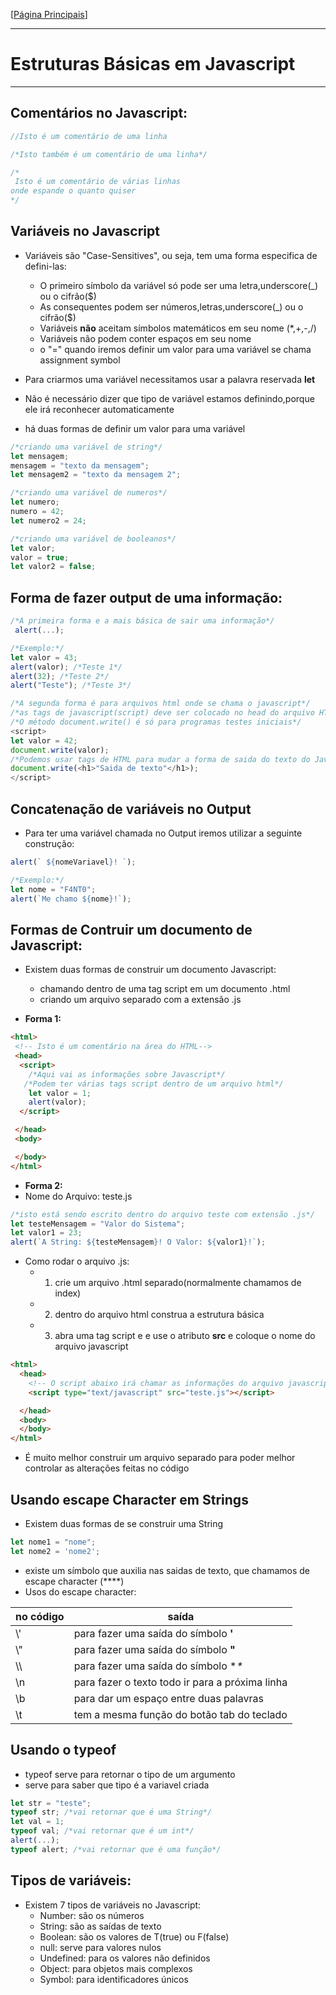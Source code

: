 [[Página Principais](../prog_js/home.md)]

---

# Estruturas Básicas em Javascript

---

## Comentários no Javascript:

```javascript
//Isto é um comentário de uma linha

/*Isto também é um comentário de uma linha*/

/*
 Isto é um comentário de várias linhas
onde espande o quanto quiser
*/
```

## Variáveis no Javascript

* Variáveis são "Case-Sensitives", ou seja, tem uma forma especifica de defini-las:
    * O primeiro símbolo da variável só pode ser uma letra,underscore(_) ou o cifrão($)
    * As consequentes podem ser números,letras,underscore(_) ou o cifrão($)
    * Variáveis **não** aceitam símbolos matemáticos em seu nome (*,+,-,/)
    * Variáveis não podem conter espaços em seu nome
    * o "=" quando iremos definir um valor para uma variável se chama assignment symbol

* Para criarmos uma variável necessitamos usar a palavra reservada **let**
* Não é necessário dizer que tipo de variável estamos definindo,porque ele irá reconhecer automaticamente
* há duas formas de definir um valor para uma variável

```javascript
/*criando uma variável de string*/
let mensagem;
mensagem = "texto da mensagem";
let mensagem2 = "texto da mensagem 2";

/*criando uma variável de numeros*/
let numero;
numero = 42;
let numero2 = 24;

/*criando uma variável de booleanos*/
let valor;
valor = true;
let valor2 = false;
```
## Forma de fazer output de uma informação:

```javascript
/*A primeira forma e a mais básica de sair uma informação*/
 alert(...);

/*Exemplo:*/
let valor = 43;
alert(valor); /*Teste 1*/
alert(32); /*Teste 2*/
alert("Teste"); /*Teste 3*/

/*A segunda forma é para arquivos html onde se chama o javascript*/
/*as tags de javascript(script) deve ser colocado no head do arquivo HTML*/
/*O método document.write() é só para programas testes iniciais*/
<script>
let valor = 42;
document.write(valor);
/*Podemos usar tags de HTML para mudar a forma de saida do texto do Javascript*/
document.write(<h1>"Saida de texto"</h1>);
</script>
```

## Concatenação de variáveis no Output
* Para ter uma variável chamada no Output iremos utilizar a seguinte construção:

```javascript
alert(` ${nomeVariavel}! `);

/*Exemplo:*/
let nome = "F4NT0";
alert(`Me chamo ${nome}!`);
```

## Formas de Contruir um documento de Javascript:
* Existem duas formas de construir um documento Javascript:
    * chamando dentro de uma tag script em um documento .html
    * criando um arquivo separado com a extensão .js

* **Forma 1:**

```html
<html>
 <!-- Isto é um comentário na área do HTML-->
 <head>
  <script>
    /*Aqui vai as informações sobre Javascript*/
   /*Podem ter várias tags script dentro de um arquivo html*/
    let valor = 1;
    alert(valor);
  </script>

 </head>
 <body>

 </body>
</html>
```
* **Forma 2:**
* Nome do Arquivo: teste.js

```javascript
/*isto está sendo escrito dentro do arquivo teste com extensão .js*/
let testeMensagem = "Valor do Sistema";
let valor1 = 23;
alert(`A String: ${testeMensagem}! O Valor: ${valor1}!`);
```
* Como rodar o arquivo .js:
    * 1) crie um arquivo .html separado(normalmente chamamos de index)
    * 2) dentro do arquivo html construa a estrutura básica 
    * 3) abra uma tag script e e use o atributo **src** e coloque o nome do arquivo javascript

```html
<html>
  <head>
    <!-- O script abaixo irá chamar as informações do arquivo javascript -->
    <script type="text/javascript" src="teste.js"></script>

  </head>
  <body>
  </body>
</html>
```
* É muito melhor construir um arquivo separado para poder melhor controlar as alterações feitas no código

## Usando escape Character em Strings
* Existem duas formas de se construir uma String

```javascript
let nome1 = "nome";
let nome2 = 'nome2';
```
* existe um símbolo que auxilia nas saidas de texto, que chamamos de escape character (**\**)
* Usos do escape character:

|no código|saída
|---------|-----
| \\\'      | para fazer uma saída do símbolo **'**
|\\\"       | para fazer uma saída do símbolo **"**
|\\\\       | para fazer uma saída do símbolo **\**
|\n       | para fazer o texto todo ir para a próxima linha
|\b       | para dar um espaço entre duas palavras 
|\t       | tem a mesma função do botão tab do teclado

 ## Usando o typeof

* typeof serve para retornar o tipo de um argumento
* serve para saber que tipo é a variavel criada

```javascript
let str = "teste";
typeof str; /*vai retornar que é uma String*/
let val = 1;
typeof val; /*vai retornar que é um int*/
alert(...);
typeof alert; /*vai retornar que é uma função*/
```

## Tipos de variáveis:
* Existem 7 tipos de variáveis no Javascript:
    * Number: são os números
    * String: são as saídas de texto
    * Boolean: são os valores de T(true) ou F(false)
    * null: serve para valores nulos
    * Undefined: para os valores não definidos
    * Object: para objetos mais complexos
    * Symbol: para identificadores únicos
